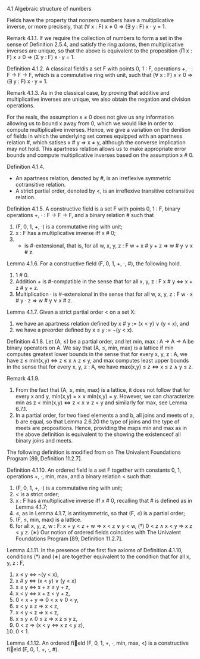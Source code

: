 4.1  Algebraic structure of numbers

Fields have the property that nonzero numbers have a multiplicative inverse, or more precisely, that
  (∀ x : F) x ≠ 0 ⇒ (∃ y : F) x · y = 1.

Remark 4.1.1.
If we require the collection of numbers to form a set in the sense of Definition 2.5.4, and satisfy the ring axioms, then multiplicative inverses are unique, so that the above is equivalent to the proposition
  (Π x : F) x ≠ 0 ⇒ (Σ y : F) x · y = 1.

Definition 4.1.2.
A classical fieldis a set F with points 0, 1 : F, operations +, · : F → F → F, which is a commutative ring with unit, such that
  (∀ x : F) x ≠ 0 ⇒ (∃ y : F) x · y = 1.

Remark 4.1.3.
As in the classical case, by proving that additive and multiplicative inverses are unique, we also obtain the negation and division operations.

For the reals, the assumption x ≠ 0 does not give us any information allowing us to bound x away from 0, which we would like in order to compute multiplicative inverses.
Hence, we give a variation on the denition of fields in which the underlying set comes equipped with an apartness relation #, which satises x # y ⇒ x ≠ y, although the converse implication may not hold.
This apartness relation allows us to make appropriate error bounds and compute multiplicative inverses based on the assumption x # 0.

Definition 4.1.4.
- An apartness relation, denoted by #, is an irreflexive symmetric cotransitive relation.
- A strict partial order, denoted by <, is an irreflexive transitive cotransitive relation.

Definition 4.1.5.
A constructive field is a set F with points 0, 1 : F, binary operations +, · : F → F → F, and a binary relation # such that
1. (F, 0, 1, +, ·) is a commutative ring with unit;
2. x : F has a multiplicative inverse iff x # 0;
3. + is #-extensional, that is, for all w, x, y, z : F
   w + x # y + z ⇒ w # y ∨ x # z.

Lemma 4.1.6.
For a constructive field (F, 0, 1, +, ·, #), the following hold.
1. 1 # 0.
2. Addition + is #-compatible in the sense that for all x, y, z : F
   x # y ⇔ x + z # y + z.
3. Multiplication · is #-extensional in the sense that for all w, x, y, z : F
   w · x # y · z ⇒ w # y ∨ x # z.

Lemma 4.1.7.
Given a strict partial order < on a set X:
1. we have an apartness relation defined by
   x # y := (x < y) ∨ (y < x), and
2. we have a preorder defined by
   x ≤ y := ¬(y < x).

Definition 4.1.8.
Let (A, ≤) be a partial order, and let min, max : A → A → A be binary operators on A. We say that (A, ≤, min, max) is a lattice if min computes greatest lower bounds in the sense that for every x, y, z : A, we have
  z ≤ min(x,y) ⇔ z ≤ x ∧ z ≤ y,
and max computes least upper bounds in the sense that for every x, y, z : A, we have
  max(x,y) ≤ z ⇔ x ≤ z ∧ y ≤ z.

Remark 4.1.9.
1. From the fact that (A, ≤, min, max) is a lattice, it does not follow that for every x and y, min(x,y) = x ∨ min(x,y) = y. However, we can characterize min as
  z < min(x,y) ⇔ z < x ∨ z < y
  and similarly for max, see Lemma 6.7.1.
2. In a partial order, for two fixed elements a and b, all joins and meets of a, b are equal, so that Lemma 2.6.20 the type of joins and the type of meets are propositions. Hence, providing the maps min and max as in the above definition is equivalent to the showing the existenceof all binary joins and meets.

The following definition is modified from on The Univalent Foundations Program [89, Definition 11.2.7].

Definition 4.1.10.
An ordered field is a set F together with constants 0, 1, operations +, ·, min, max, and a binary relation < such that:
1. (F, 0, 1, +, ·) is a commutative ring with unit;
2. < is a strict order;
3. x : F has a multiplicative inverse iff x # 0, recalling that # is defined as in Lemma 4.1.7;
4. ≤, as in Lemma 4.1.7, is antisymmetric, so that (F, ≤) is a partial order;
5. (F, ≤, min, max) is a lattice.
6. for all x, y, z, w : F:
   x + y < z + w ⇒ x < z ∨ y < w, (†)
   0 < z ∧ x < y ⇒ x z < y z.     (∗)
Our notion of ordered fields coincides with The Univalent Foundations Program [89, Definition 11.2.7].

Lemma 4.1.11.
In the presence of the first five axioms of Definition 4.1.10, conditions (†) and (∗) are together equivalent to the condition that for all x, y, z : F,
 1. x ≤ y ⇔ ¬(y < x),
 2. x # y ⇔ (x < y) ∨ (y < x)
 3. x ≤ y ⇔ x + z ≤ y + z,
 4. x < y ⇔ x + z < y + z,
 5. 0 < x + y ⇒ 0 < x ∨ 0 < y,
 6. x < y ≤ z ⇒ x < z,
 7. x ≤ y < z ⇒ x < z,
 8. x ≤ y ∧ 0 ≤ z ⇒ x z ≤ y z,
 9. 0 < z ⇒ (x < y ⇔ x z < y z),
10. 0 < 1.

Lemma 4.1.12.
An ordered field (F, 0, 1, +, ·, min, max, <) is a constructive field (F, 0, 1, +, ·, #).
